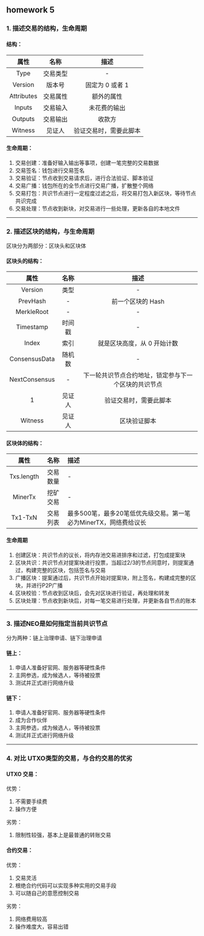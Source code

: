 ## homework 5

### 1. 描述交易的结构，生命周期

#### 结构：

| 属性 | 名称 | 描述 |
| :--: | :--: | :--: |
| Type | 交易类型 | - |
| Version | 版本号 | 固定为 0 或者 1 |
| Attributes | 交易属性 | 额外的属性 |
| Inputs | 交易输入 | 未花费的输出 |
| Outputs | 交易输出 | 收款方 |
| Witness | 见证人 | 验证交易时，需要此脚本 |

#### 生命周期：

1. 交易创建：准备好输入输出等事项，创建一笔完整的交易数据
1. 交易签名：钱包进行交易签名
1. 交易验证：节点收到交易请求后，进行合法验证、脚本验证
1. 交易广播：钱包所在的全节点进行交易广播，扩散整个网络
1. 交易打包：共识节点进行一定程度过滤之后，将交易打包入新区块，等待节点共识完成
1. 交易处理：节点收到新块，对交易进行一些处理，更新各自的本地文件

---

### 2. 描述区块的结构，与生命周期

区块分为两部分：区块头和区块体

#### 区块头的结构：

| 属性 | 名称 | 描述 |
| :--: | :--: | :--: |
| Version | 类型 | - |
| PrevHash | - | 前一个区块的 Hash |
| MerkleRoot | - | - |
| Timestamp | 时间戳 | - |
| Index | 索引 | 就是区块高度，从 0 开始计数 |
| ConsensusData | 随机数 | - |
| NextConsensus | - | 下一轮共识节点合约地址，锁定参与下一个区块的共识节点 |
| 1 | 见证人 | 验证交易时，需要此脚本 |
| Witness | 见证人 | 区块验证脚本 |

#### 区块体的结构：

| 属性 | 名称 | 描述 |
| :--: | :--: | :-- |
| Txs.length | 交易数量 | - |
| MinerTx | 挖矿交易 | - |
| Tx1-TxN | 交易列表 | 最多500笔，最多20笔低优先级交易。第一笔必为MinerTX，网络费给议长 |

#### 生命周期

1. 创建区块：共识节点的议长，将内存池交易进排序和过滤，打包成提案块
1. 区块共识：共识节点对提案块进行投票，当超过2/3的节点同意时，则提案通过，构建完整的区块，包括签名与交易
1. 广播区块：提案通过后，共识节点开始对提案块，附上签名，构建成完整的区块，并进行P2P广播
1. 区块校验：节点收到区块后，会先对区块进行验证，再处理和转发
1. 区块处理：节点收到新块后，对每一笔交易进行处理，并更新各自节点的账本

---

### 3. 描述NEO是如何指定当前共识节点

分为两种：链上治理申请、链下治理申请

#### 链上：

1. 申请人准备好官网、服务器等硬性条件
1. 主网参选，成为候选人，等待被投票
1. 测试并正式进行网络升级

#### 链下：

1. 申请人准备好官网、服务器等硬性条件
1. 成为合作伙伴
1. 主网参选，成为候选人，等待被投票
1. 测试并正式进行网络升级

---

### 4. 对比 UTXO类型的交易，与合约交易的优劣

#### UTXO 交易：

优势：

1. 不需要手续费
1. 操作方便

劣势：

1. 限制性较强，基本上是最普通的转账交易

#### 合约交易：

优势：

1. 交易灵活
1. 根绝合约代码可以实现多种实用的交易手段
1. 可以随自己的意愿控制交易

劣势：

1. 网络费用较高
1. 操作难度大，容易出错